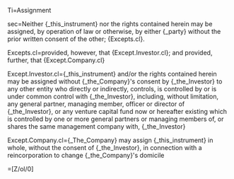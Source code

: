 Ti=Assignment

sec=Neither {_this_instrument} nor the rights contained herein may be assigned, by operation of law or otherwise, by either {_party} without the prior written consent of the other; {Excepts.cl}.

Excepts.cl=provided, however, that {Except.Investor.cl}; and provided, further, that {Except.Company.cl}

Except.Investor.cl={_this_instrument} and/or the rights contained herein may be assigned without {_the_Company}'s consent by {_the_Investor} to any other entity who directly or indirectly, controls, is controlled by or is under common control with {_the_Investor}, including, without limitation, any general partner, managing member, officer or director of {_the_Investor}, or any venture capital fund now or hereafter existing which is controlled by one or more general partners or managing members of, or shares the same management company with, {_the_Investor}

Except.Company.cl={_The_Company} may assign {_this_instrument} in whole, without the consent of {_the_Investor}, in connection with a reincorporation to change {_the_Company}'s domicile

=[Z/ol/0]

